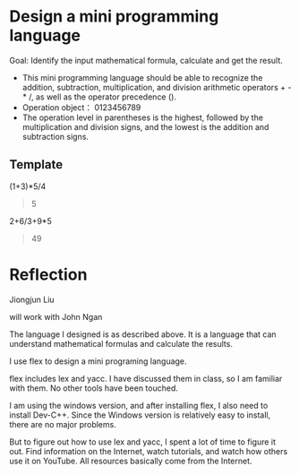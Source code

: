 # Design a mini programming language


Goal: Identify the input mathematical formula, calculate and get the result.

- This mini programming language should be able to recognize the addition, subtraction, multiplication, and division arithmetic operators + - * /, as well as the operator precedence ().
- Operation object： 0123456789
- The operation level in parentheses is the highest, followed by the multiplication and division signs, and the lowest is the addition and subtraction signs.

## Template

(1+3)*5/4 

>5

2+6/3+9*5 

>49




# Reflection
Jiongjun Liu

will work with John Ngan

The language I designed is as described above. It is a language that can understand mathematical formulas and calculate the results.

I use flex to design a mini programing language.

flex includes lex and yacc. I have discussed them in class, so I am familiar with them. No other tools have been touched. 

I am using the windows version, and after installing flex, I also need to install Dev-C++. Since the Windows version is relatively easy to install, there are no major problems.

But to figure out how to use lex and yacc, I spent a lot of time to figure it out. Find information on the Internet, watch tutorials, and watch how others use it on YouTube. All resources basically come from the Internet.

